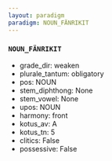 ```yaml
---
layout: paradigm
paradigm: NOUN_FÄNRIKIT
---
```

### ` NOUN_FÄNRIKIT `


* grade_dir: weaken
* plurale_tantum: obligatory
* pos: NOUN
* stem_diphthong: None
* stem_vowel: None
* upos: NOUN
* harmony: front
* kotus_av: A
* kotus_tn: 5
* clitics: False
* possessive: False
